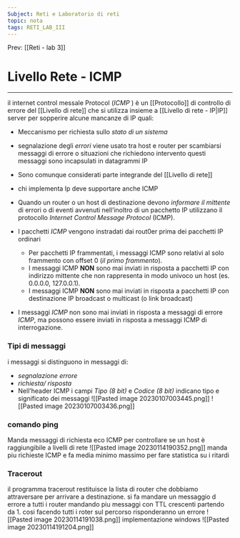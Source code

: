 ```yaml
---
Subject: Reti e Laboratorio di reti
topic: nota
tags: RETI_LAB_III
---
```


Prev: [[Reti - lab 3]]

# Livello Rete - ICMP
---

il internet control messale Protocol (_ICMP_ ) è un [[Protocollo]] di controllo di errore  del [[Livello di rete]] che si utilizza insieme a [[Livello di rete - IP|IP]] 
server per sopperire alcune mancanze di IP quali:
- Meccanismo per richiesta sullo _stato di un sistema_ 
- segnalazione degli _errori_
viene usato tra host e router per scambiarsi messaggi di errore o situazioni che richiedono intervento
questi messaggi sono incapsulati in datagrammi IP
- Sono comunque considerati parte integrande del [[Livello di rete]]
- chi implementa Ip deve supportare anche ICMP


-  Quando un router o un host di destinazione devono _informare il mittente_ di errori o di eventi avvenuti nell’inoltro di un pacchetto IP utilizzano il protocollo _Internet Control Message Protocol_ (ICMP). 
- I pacchetti _ICMP_ vengono instradati dai rout0er prima dei pacchetti IP ordinari 
	- Per pacchetti IP frammentati, i messaggi ICMP sono relativi al solo frammento con offset 0 (_il primo frammento_). 
	- I messaggi ICMP __NON__ sono mai inviati in risposta a pacchetti IP con indirizzo mittente che non rappresenta in modo univoco un host (es. 0.0.0.0, 127.0.0.1). 
	- I messaggi ICMP __NON__ sono mai inviati in risposta a pacchetti IP con destinazione IP broadcast o multicast (o link broadcast) 
- I messaggi _ICMP_ non sono mai inviati in risposta a messaggi di errore _ICMP_, ma possono essere inviati in risposta a messaggi ICMP di interrogazione.

### Tipi di messaggi
i messaggi si distinguono in messaggi di: 
- _segnalazione errore_ 
- _richiesta/ risposta_ 
- Nell’header ICMP i campi _Tipo (8 bit)_ e _Codice (8 bit)_ indicano tipo e significato dei messaggi
![[Pasted image 20230107003445.png]]
![[Pasted image 20230107003436.png]]

### comando ping
Manda messaggi di richiesta eco ICMP per controllare se un host è raggiungibile a livelli di rete
![[Pasted image 20230114190352.png]]
manda piu  richieste ICMP e fa media minimo massimo per fare statistica su i ritardi

### Tracerout
il programma tracerout restituisce la lista di router che dobbiamo attraversare per arrivare a destinazione.
si fa mandare un messaggio d errore a tutti i router mandando piu messaggi con TTL crescenti partendo da 1. cosi facendo tutti i roter sul percorso risponderanno un errore
![[Pasted image 20230114191038.png]]
implementazione windows
![[Pasted image 20230114191204.png]]
